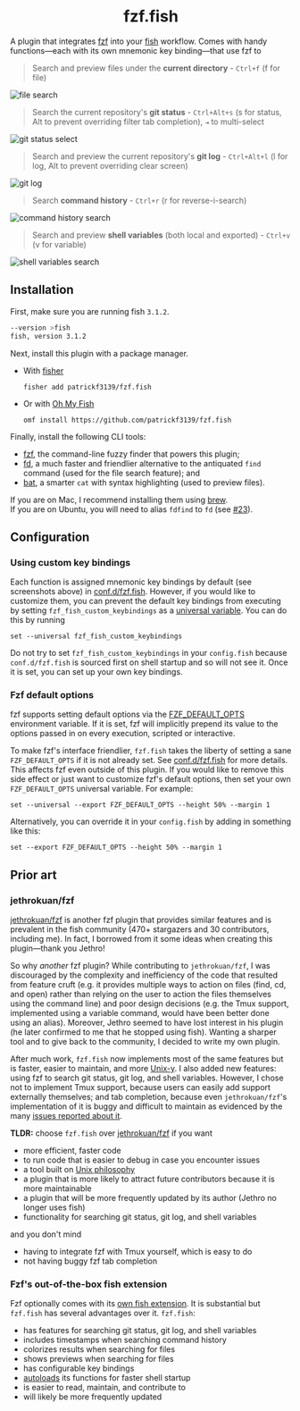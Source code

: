 <div align="center">

# fzf.fish

</div>

A plugin that integrates [fzf](https://github.com/junegunn/fzf) into your [fish](http://fishshell.com) workflow. Comes with handy functions&mdash;each with its own mnemonic key binding&mdash;that use fzf to

> Search and preview files under the **current directory** - `Ctrl+f` (f for file)

![file search](/images/current_dir_files.png)

> Search the current repository's **git status** - `Ctrl+Alt+s` (s for status, Alt to prevent overriding filter tab completion), `⇥` to multi-select

![git status select](/images/git_status.png)

> Search and preview the current repository's **git log** - `Ctrl+Alt+l` (l for log, Alt to prevent overriding clear screen)

![git log](/images/git_log.png)

> Search **command history** - `Ctrl+r` (r for reverse-i-search)

![command history search](/images/command_history.png)

> Search and preview **shell variables** (both local and exported) - `Ctrl+v` (v for variable)

![shell variables search](/images/shell_variables.png)

## Installation

First, make sure you are running fish `3.1.2`.

```sh
--version >fish
fish, version 3.1.2
```

Next, install this plugin with a package manager.

- With [fisher](https://github.com/jorgebucaran/fisher)

  ```fish
  fisher add patrickf3139/fzf.fish
  ```

- Or with [Oh My Fish](https://github.com/oh-my-fish/oh-my-fish)

  ```fish
  omf install https://github.com/patrickf3139/fzf.fish
  ```

Finally, install the following CLI tools:

- [fzf](https://github.com/junegunn/fzf), the command-line fuzzy finder that powers this plugin;
- [fd](https://github.com/sharkdp/fd), a much faster and friendlier alternative to the antiquated `find` command (used for the file search feature); and
- [bat](https://github.com/sharkdp/bat), a smarter `cat` with syntax highlighting (used to preview files).

If you are on Mac, I recommend installing them using [brew](https://brew.sh/). <br>
If you are on Ubuntu, you will need to alias `fdfind` to `fd` (see [#23](https://github.com/patrickf3139/fzf.fish/issues/23)).

## Configuration

### Using custom key bindings

Each function is assigned mnemonic key bindings by default (see screenshots above) in [conf.d/fzf.fish](conf.d/fzf.fish). However, if you would like to customize them, you can prevent the default key bindings from executing by setting `fzf_fish_custom_keybindings` as a [universal variable](https://fishshell.com/docs/current/#more-on-universal-variables). You can do this by running

```fish
set --universal fzf_fish_custom_keybindings
```

Do not try to set `fzf_fish_custom_keybindings` in your `config.fish` because `conf.d/fzf.fish` is sourced first on shell startup and so will not see it. Once it is set, you can set up your own key bindings.

### Fzf default options

fzf supports setting default options via the [FZF_DEFAULT_OPTS](https://github.com/junegunn/fzf#environment-variables) environment variable. If it is set, fzf will implicitly prepend its value to the options passed in on every execution, scripted or interactive.

To make fzf's interface friendlier, `fzf.fish` takes the liberty of setting a sane `FZF_DEFAULT_OPTS` if it is not already set. See [conf.d/fzf.fish](conf.d/fzf.fish) for more details. This affects fzf even outside of this plugin. If you would like to remove this side effect or just want to customize fzf's default options, then set your own `FZF_DEFAULT_OPTS` universal variable. For example:

```fish
set --universal --export FZF_DEFAULT_OPTS --height 50% --margin 1
```

Alternatively, you can override it in your `config.fish` by adding in something like this:

```fish
set --export FZF_DEFAULT_OPTS --height 50% --margin 1
```

## Prior art

### jethrokuan/fzf

[jethrokuan/fzf](https://github.com/jethrokuan/fzf) is another fzf plugin that provides similar features and is prevalent in the fish community (470+ stargazers and 30 contributors, including me). In fact, I borrowed from it some ideas when creating this plugin&mdash;thank you Jethro!

So why _another_ fzf plugin? While contributing to `jethrokuan/fzf`, I was discouraged by the complexity and inefficiency of the code that resulted from feature cruft (e.g. it provides multiple ways to action on files (find, cd, and open) rather than relying on the user to action the files themselves using the command line) and poor design decisions (e.g. the Tmux support, implemented using a variable command, would have been better done using an alias). Moreover, Jethro seemed to have lost interest in his plugin (he later confirmed to me that he stopped using fish). Wanting a sharper tool and to give back to the community, I decided to write my own plugin.

After much work, `fzf.fish` now implements most of the same features but is faster, easier to maintain, and more [Unix-y](https://en.wikipedia.org/wiki/Unix_philosophy). I also added new features: using fzf to search git status, git log, and shell variables. However, I chose not to implement Tmux support, because users can easily add support externally themselves; and tab completion, because even `jethrokuan/fzf`'s implementation of it is buggy and difficult to maintain as evidenced by the many [issues reported about it](https://github.com/jethrokuan/fzf/issues?q=is%3Aissue+tab).

**TLDR:** choose `fzf.fish` over [jethrokuan/fzf](https://github.com/jethrokuan/fzf) if you want

- more efficient, faster code
- to run code that is easier to debug in case you encounter issues
- a tool built on [Unix philosophy](https://en.wikipedia.org/wiki/Unix_philosophy)
- a plugin that is more likely to attract future contributors because it is more maintainable
- a plugin that will be more frequently updated by its author (Jethro no longer uses fish)
- functionality for searching git status, git log, and shell variables

and you don't mind

- having to integrate fzf with Tmux yourself, which is easy to do
- not having buggy fzf tab completion

### Fzf's out-of-the-box fish extension

Fzf optionally comes with its [own fish extension](https://github.com/junegunn/fzf/blob/master/shell/key-bindings.fish). It is substantial but `fzf.fish` has several advantages over it. `fzf.fish`:

- has features for searching git status, git log, and shell variables
- includes timestamps when searching command history
- colorizes results when searching for files
- shows previews when searching for files
- has configurable key bindings
- [autoloads](https://fishshell.com/docs/current/tutorial.html#autoloading-functions) its functions for faster shell startup
- is easier to read, maintain, and contribute to
- will likely be more frequently updated
